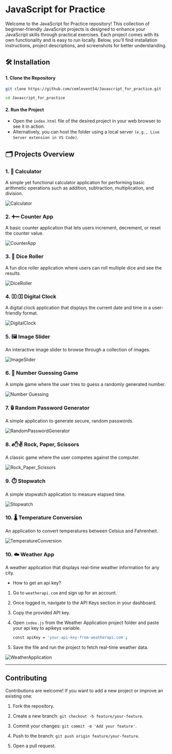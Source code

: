 # JavaScript for Practice

Welcome to the JavaScript for Practice repository! This collection of beginner-friendly JavaScript projects is designed to enhance your JavaScript skills through practical exercises. Each project comes with its own functionality and is easy to run locally. Below, you’ll find installation instructions, project descriptions, and screenshots for better understanding.

## 🛠️ Installation

#### 1. Clone the Repository

```bash
git clone https://github.com/cemlevent54/Javascript_for_practice.git

cd Javascript_for_practice
```

#### 2. Run the Project

- Open the `index.html` file of the desired project in your web browser to see it in action.
- Alternatively, you can host the folder using a local server `(e.g., Live Server extension in VS Code)`.

## 🗂️ Projects Overview

### 1. 📱 Calculator

A simple yet functional calculator application for performing basic arithmetic operations such as addition, subtraction, multiplication, and division.

![Calculator](ss/calculator_1.png)

### 2. ➕➖ Counter App

A basic counter application that lets users increment, decrement, or reset the counter value.

![CounterApp](ss/counterapp_2.png)

### 3. 🎲 Dice Roller

A fun dice roller application where users can roll multiple dice and see the results.

![DiceRoller](ss/diceroller_3.png)

### 4. ⩇⩇:⩇⩇ Digital Clock

A digital clock application that displays the current date and time in a user-friendly format.

![DigitalClock](ss/digitalclock_4.png)

### 5. 🖼️ Image Slider

An interactive image slider to browse through a collection of images.

![ImageSlider](ss/imageslider_5.png)

### 6. 🎯 Number Guessing Game

A simple game where the user tries to guess a randomly generated number.

![Number Guessing](ss/numberguessing_6.png)

### 7. 🔒 Random Password Generator

A simple application to generate secure, random passwords.

![RandomPasswordGenerator](ss/randompasswordgenerator_7.png)

### 8. ✊✋✌️ Rock, Paper, Scissors

A classic game where the user competes against the computer.

![Rock_Paper_Scissors](ss/rockpaperscissors_8.png)

### 9. ⏱️ Stopwatch

A simple stopwatch application to measure elapsed time.

![Stopwatch](ss/stopwatch_9.png)

### 10. 🌡️ Temperature Conversion

An application to convert temperatures between Celsius and Fahrenheit.

![TemperatureConversion](ss/temperatureconversion_10.png)

### 10. ☁️ Weather App

A weather application that displays real-time weather information for any city.

- How to get an api key?

1. Go to `weatherapi.com` and sign up for an account.
2. Once logged in, navigate to the API Keys section in your dashboard.
3. Copy the provided API key.
4. Open `index.js` from the Weather Application project folder and paste your api key to apikeys variable.

   ```bash
   const apiKey = 'your-api-key-from-weatherapi.com';
   ```

5. Save the file and run the project to fetch real-time weather data.

![WeatherApplication](ss/weatherapp_11.png)

---

## Contributing

Contributions are welcome! If you want to add a new project or improve an existing one:

1. Fork the repository.

2. Create a new branch: `git checkout -b feature/your-feature`.

3. Commit your changes: `git commit -m 'Add your feature'`.

4. Push to the branch: `git push origin feature/your-feature`.

5. Open a pull request.
